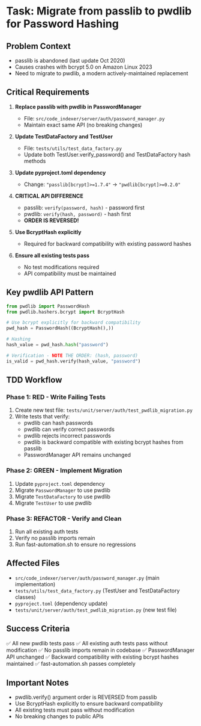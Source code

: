 # Task: Migrate from passlib to pwdlib for Password Hashing

## Problem Context
- passlib is abandoned (last update Oct 2020)
- Causes crashes with bcrypt 5.0 on Amazon Linux 2023
- Need to migrate to pwdlib, a modern actively-maintained replacement

## Critical Requirements

1. **Replace passlib with pwdlib in PasswordManager**
   - File: `src/code_indexer/server/auth/password_manager.py`
   - Maintain exact same API (no breaking changes)

2. **Update TestDataFactory and TestUser**
   - File: `tests/utils/test_data_factory.py`
   - Update both TestUser.verify_password() and TestDataFactory hash methods

3. **Update pyproject.toml dependency**
   - Change: `"passlib[bcrypt]>=1.7.4"` → `"pwdlib[bcrypt]>=0.2.0"`

4. **CRITICAL API DIFFERENCE**
   - passlib: `verify(password, hash)` - password first
   - pwdlib: `verify(hash, password)` - hash first
   - **ORDER IS REVERSED!**

5. **Use BcryptHash explicitly**
   - Required for backward compatibility with existing password hashes

6. **Ensure all existing tests pass**
   - No test modifications required
   - API compatibility must be maintained

## Key pwdlib API Pattern

```python
from pwdlib import PasswordHash
from pwdlib.hashers.bcrypt import BcryptHash

# Use bcrypt explicitly for backward compatibility
pwd_hash = PasswordHash((BcryptHash(),))

# Hashing
hash_value = pwd_hash.hash("password")

# Verification - NOTE THE ORDER: (hash, password)
is_valid = pwd_hash.verify(hash_value, "password")
```

## TDD Workflow

### Phase 1: RED - Write Failing Tests
1. Create new test file: `tests/unit/server/auth/test_pwdlib_migration.py`
2. Write tests that verify:
   - pwdlib can hash passwords
   - pwdlib can verify correct passwords
   - pwdlib rejects incorrect passwords
   - pwdlib is backward compatible with existing bcrypt hashes from passlib
   - PasswordManager API remains unchanged

### Phase 2: GREEN - Implement Migration
1. Update `pyproject.toml` dependency
2. Migrate `PasswordManager` to use pwdlib
3. Migrate `TestDataFactory` to use pwdlib
4. Migrate `TestUser` to use pwdlib

### Phase 3: REFACTOR - Verify and Clean
1. Run all existing auth tests
2. Verify no passlib imports remain
3. Run fast-automation.sh to ensure no regressions

## Affected Files

- `src/code_indexer/server/auth/password_manager.py` (main implementation)
- `tests/utils/test_data_factory.py` (TestUser and TestDataFactory classes)
- `pyproject.toml` (dependency update)
- `tests/unit/server/auth/test_pwdlib_migration.py` (new test file)

## Success Criteria

✅ All new pwdlib tests pass
✅ All existing auth tests pass without modification
✅ No passlib imports remain in codebase
✅ PasswordManager API unchanged
✅ Backward compatibility with existing bcrypt hashes maintained
✅ fast-automation.sh passes completely

## Important Notes

- pwdlib.verify() argument order is REVERSED from passlib
- Use BcryptHash explicitly to ensure backward compatibility
- All existing tests must pass without modification
- No breaking changes to public APIs
